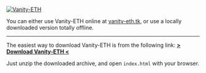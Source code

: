 [![Vanity-ETH](https://i.imgur.com/zmSLeBP.png)](https://vanity-eth.tk)

You can either use Vanity-ETH online at [vanity-eth.tk](https://vanity-eth.tk/), or use a locally downloaded version totally offline.

_____

The easiest way to download Vanity-ETH is from the following link: [**> Download Vanity-ETH <**](https://codeload.github.com/bokub/vanity-eth/zip/gh-pages)

Just unzip the downloaded archive, and open `index.html` with your browser.

